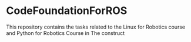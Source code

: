 # CodeFoundationForROS
This repository contains the tasks  related to the Linux for Robotics course and Python for Robotics Course in The construct
